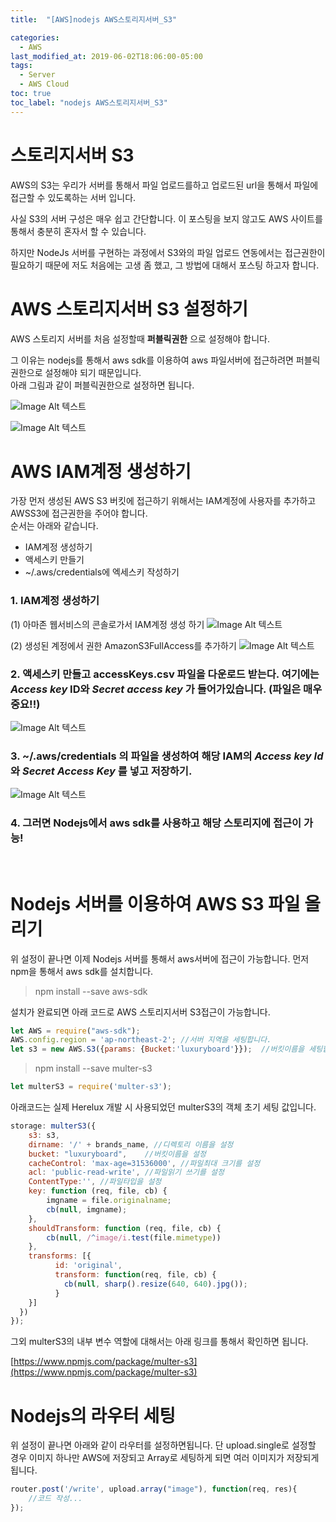 ```yaml
---
title:  "[AWS]nodejs AWS스토리지서버_S3"

categories:
  - AWS
last_modified_at: 2019-06-02T18:06:00-05:00
tags:
  - Server
  - AWS Cloud
toc: true
toc_label: "nodejs AWS스토리지서버_S3"
---
```


# 스토리지서버 S3
AWS의 S3는 우리가 서버를 통해서 파일 업로드를하고 업로드된 url을 통해서 파일에 접근할 수 있도록하는 서버 입니다.  

사실 S3의 서버 구성은 매우 쉽고 간단합니다. 이 포스팅을 보지 않고도 AWS 사이트를 통해서 충분히 혼자서 할 수 있습니다.  

하지만 NodeJs 서버를 구현하는 과정에서 S3와의 파일 업로드 연동에서는 접근권한이 필요하기 때문에 저도 처음에는 고생 좀 했고, 그 방법에 대해서 포스팅 하고자 합니다.

# AWS 스토리지서버 S3 설정하기
AWS 스토리지 서버를 처음 설정할때 **퍼블릭권한** 으로 설정해야 합니다.  

그 이유는 nodejs를 통해서 aws sdk를 이용하여 aws 파일서버에 접근하려면 퍼블릭 권한으로 설정해야 되기 때문입니다.<br>
아래 그림과 같이 퍼블릭권한으로 설정하면 됩니다.  

![Image Alt 텍스트](/assets/img/web/s3_1.png)  

![Image Alt 텍스트](/assets/img/web/s3_2.png)  


# AWS IAM계정 생성하기
가장 먼저 생성된 AWS S3 버킷에 접근하기 위해서는 IAM계정에 사용자를 추가하고 AWSS3에 접근권한을 주어야 합니다.<br>
순서는 아래와 같습니다.

* IAM계정 생성하기
* 액세스키 만들기
*  ~/.aws/credentials에 엑세스키 작성하기

### 1. IAM계정 생성하기
(1) 아마존 웹서비스의 콘솔로가서 IAM계정 생성 하기
![Image Alt 텍스트](/assets/img/web/iam_1.png)

(2) 생성된 계정에서 권한 AmazonS3FullAccess를 추가하기
![Image Alt 텍스트](/assets/img/web/iam_2.png)


### 2. 액세스키 만들고 accessKeys.csv 파일을 다운로드 받는다. 여기에는 *Access key* ID와 *Secret access key* 가 들어가있습니다. (파일은 매우 중요!!)
![Image Alt 텍스트](/assets/img/web/iam_3.png)



### 3. ~/.aws/credentials 의 파일을 생성하여 해당 IAM의 *Access key Id* 와 *Secret Access Key* 를 넣고 저장하기.
![Image Alt 텍스트](/assets/img/web/iam_4.png)

### 4. 그러면 Nodejs에서 aws sdk를 사용하고 해당 스토리지에 접근이 가능! 
<br>

# Nodejs 서버를 이용하여 AWS S3 파일 올리기

위 설정이 끝나면 이제 Nodejs 서버를 통해서 aws서버에 접근이 가능합니다.
먼저 npm을 통해서 aws sdk를 설치합니다.

> npm install --save aws-sdk

설치가 완료되면 아래 코드로 AWS 스토리지서버 S3접근이 가능합니다.

```js
let AWS = require("aws-sdk");
AWS.config.region = 'ap-northeast-2'; //서버 지역을 세팅합니다.
let s3 = new AWS.S3({params: {Bucket:'luxuryboard'}});  //버킷이름을 세팅합니다.
```

> npm install --save multer-s3

```js
let multerS3 = require('multer-s3');
```

아래코드는 실제 Herelux 개발 시 사용되었던 multerS3의 객체 초기 세팅 값입니다.

```js
storage: multerS3({
    s3: s3,
    dirname: '/' + brands_name, //디렉토리 이름을 설정
    bucket: "luxuryboard",    //버킷이름을 설정
    cacheControl: 'max-age=31536000', //파일최대 크기를 설정
    acl: 'public-read-write', //파일읽기 쓰기를 설정
    ContentType:'', //파일타입을 설정  
    key: function (req, file, cb) {
        imgname = file.originalname;
        cb(null, imgname);
    },
    shouldTransform: function (req, file, cb) {
        cb(null, /^image/i.test(file.mimetype))
    },
    transforms: [{
          id: 'original',
          transform: function(req, file, cb) {
            cb(null, sharp().resize(640, 640).jpg());
          }
    }]
  })
});
```
그외 multerS3의 내부 변수 역할에 대해서는 아래 링크를 통해서 확인하면 됩니다.

[https://www.npmjs.com/package/multer-s3](https://www.npmjs.com/package/multer-s3)

# Nodejs의 라우터 세팅

위 설정이 끝나면 아래와 같이 라우터를 설정하면됩니다.
단 upload.single로 설정할 경우 이미지 하나만 AWS에 저장되고 Array로 세팅하게 되면 여러 이미지가 저장되게 됩니다.

```js
router.post('/write', upload.array("image"), function(req, res){
    //코드 작성...
});
```
